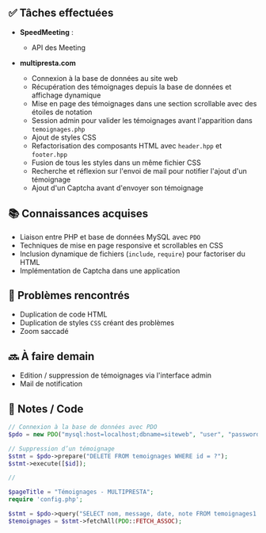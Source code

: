 ## ✅ Tâches effectuées

- **SpeedMeeting** : 
	- API des Meeting
	
- **multipresta.com** 
	- Connexion à la base de données au site web
	- Récupération des témoignages depuis la base de données et affichage dynamique
	- Mise en page des témoignages dans une section scrollable avec des étoiles de notation
	- Session admin pour valider les témoignages avant l'apparition dans `temoignages.php`
	- Ajout de styles CSS
	- Refactorisation des composants HTML avec `header.hpp` et `footer.hpp`
	- Fusion de tous les styles dans un même fichier CSS
	- Recherche et réflexion sur l'envoi de mail pour notifier l'ajout d'un témoignage
	- Ajout d'un Captcha avant d'envoyer son témoignage

## 📚 Connaissances acquises

- Liaison entre PHP et base de données MySQL avec `PDO`
- Techniques de mise en page responsive et scrollables en CSS
- Inclusion dynamique de fichiers (`include`, `require`) pour factoriser du HTML
- Implémentation de Captcha dans une application

## 🐞 Problèmes rencontrés

- Duplication de code HTML
- Duplication de styles `CSS` créant des problèmes
- Zoom saccadé

## 🔜 À faire demain

- Edition / suppression de témoignages via l'interface admin
- Mail de notification

## 🧩 Notes / Code
```php
// Connexion à la base de données avec PDO
$pdo = new PDO("mysql:host=localhost;dbname=siteweb", "user", "password");

// Suppression d’un témoignage
$stmt = $pdo->prepare("DELETE FROM temoignages WHERE id = ?");
$stmt->execute([$id]);

//

$pageTitle = "Témoignages - MULTIPRESTA";
require 'config.php';

$stmt = $pdo->query("SELECT nom, message, date, note FROM temoignages1 WHERE valid = 1 ORDER BY id DESC");
$temoignages = $stmt->fetchAll(PDO::FETCH_ASSOC);
```
